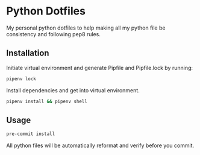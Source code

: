 # Python Dotfiles

My personal python dotfiles to help making all my python file be consistency
and following pep8 rules.

## Installation

Initiate virtual environment and generate Pipfile and Pipfile.lock by running:

```sh
pipenv lock
```

Install dependencies and get into virtual environment.

```sh
pipenv install && pipenv shell
```

## Usage

```sh
pre-commit install
```

All python files will be automatically reformat and verify before you commit.
